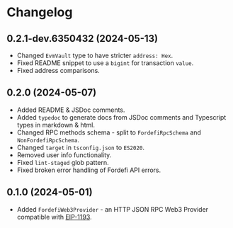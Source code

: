 # Changelog

## 0.2.1-dev.6350432 (2024-05-13)
- Changed `EvmVault` type to have stricter `address: Hex`.
- Fixed README snippet to use a `bigint` for transaction `value`.
- Fixed address comparisons.

## 0.2.0 (2024-05-07)
- Added README & JSDoc comments.
- Added `typedoc` to generate docs from JSDoc comments and Typescript types in markdown & html.
- Changed RPC methods schema - split to `FordefiRpcSchema` and `NonFordefiRpcSchema`.
- Changed `target` in `tsconfig.json` to `ES2020`.
- Removed user info functionality.
- Fixed `lint-staged` glob pattern.
- Fixed broken error handling of Fordefi API errors.

## 0.1.0 (2024-05-01)
- Added `FordefiWeb3Provider` - an HTTP JSON RPC Web3 Provider compatible with [EIP-1193](https://eips.ethereum.org/EIPS/eip-1193).
